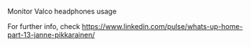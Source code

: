 Monitor Valco headphones usage

For further info, check https://www.linkedin.com/pulse/whats-up-home-part-13-janne-pikkarainen/ 
